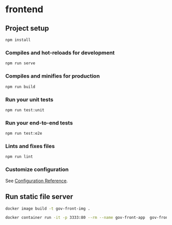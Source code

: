 # frontend

## Project setup

```
npm install
```

### Compiles and hot-reloads for development

```
npm run serve
```

### Compiles and minifies for production

```
npm run build
```

### Run your unit tests

```
npm run test:unit
```

### Run your end-to-end tests

```
npm run test:e2e
```

### Lints and fixes files

```
npm run lint
```

### Customize configuration

See [Configuration Reference](https://cli.vuejs.org/config/).

## Run static file server

```sh
docker image build -t gov-front-img .
```

```sh
docker container run -it -p 3333:80 --rm --name gov-front-app  gov-front-img
```
